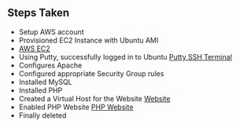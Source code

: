 ## Steps Taken
* Setup AWS account
* Provisioned EC2 Instance with Ubuntu AMI
* [AWS EC2](https://drive.google.com/file/d/1jbWyrcIFRMqqKBG_fOs6H_A8_p0Knk4S/view?usp=sharing)
* Using Putty, successfully logged in to Ubuntu [Putty SSH Terminal](https://drive.google.com/file/d/1nlH_CbGcZh9mMW22iQr3y0graqxTgY44/view?usp=sharing)
* Configures Apache
* Configured appropriate Security Group rules
* Installed MySQL
* Installed PHP
* Created a Virtual Host for the Website [Website](https://drive.google.com/file/d/1yGPj-4v6TvoSOit5NLfuRGFlzETlCojm/view?usp=sharing)
* Enabled PHP Website [PHP Website](https://drive.google.com/file/d/1jL-fhMJTQ2swXM1bAjSIbc2D3eFPc8I5/view?usp=sharing)
* Finally deleted
